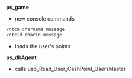 **ps_game**
* new console commands
```asm
/ntcn charname message
/ntcid charid message
```
* loads the user's points

**ps_dbAgent**
* calls usp_Read_User_CashPoint_UsersMaster

